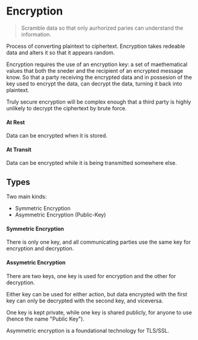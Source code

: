 # Encryption

> Scramble data so that only aurhorized paries can understand the information. 

Process of converting plaintext to ciphertext. Encryption takes redeable data and alters it so that it appears random.

Encryption requires the use of an encryption key: a set of maethematical values that both the sneder and the recipient of an encrypted message know. So that a party receiving the encrypted data and in possesion of the key used to encrypt the data, can decrypt the data, turning it back into plaintext.

Truly secure encryption will be complex enough that a third party is highly unlikely to decrypt the ciphertext by brute force.

#### At Rest

Data can be encrypted when it is stored.

#### At Transit

Data can be encrypted while it is being transmitted somewhere else.

## Types

Two main kinds:

* Symmetric Encryption
* Asymmetric Encryption (Public-Key)

#### Symmetric Encryption

There is only one key, and all communicating parties use the same key for encryption and decryption.

#### Assymetric Encryption

There are two keys, one key is used for encryption and the other for decryption. 

Either key can be used for either action, but data encrypted with the first key can only be decrypted with the second key, and viceversa.

One key is kept private, while one key is shared publicly, for anyone to use (hence the name "Public Key").

Asymmetric encryption is a foundational technology for TLS/SSL.


